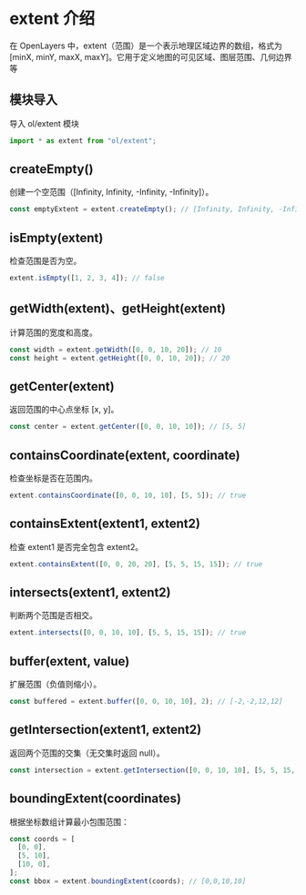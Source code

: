 # extent 介绍

在 OpenLayers 中，extent（范围）是一个表示地理区域边界的数组，格式为 [minX, minY, maxX, maxY]。它用于定义地图的可见区域、图层范围、几何边界等

## 模块导入

导入 ol/extent 模块

```js
import * as extent from "ol/extent";
```

## createEmpty()

创建一个空范围（[Infinity, Infinity, -Infinity, -Infinity]）。

```js
const emptyExtent = extent.createEmpty(); // [Infinity, Infinity, -Infinity, -Infinity]
```

## isEmpty(extent)

检查范围是否为空。

```js
extent.isEmpty([1, 2, 3, 4]); // false
```

## getWidth(extent)、getHeight(extent)

计算范围的宽度和高度。

```js
const width = extent.getWidth([0, 0, 10, 20]); // 10
const height = extent.getHeight([0, 0, 10, 20]); // 20
```

## getCenter(extent)

返回范围的中心点坐标 [x, y]。

```js
const center = extent.getCenter([0, 0, 10, 10]); // [5, 5]
```

## containsCoordinate(extent, coordinate)

检查坐标是否在范围内。

```js
extent.containsCoordinate([0, 0, 10, 10], [5, 5]); // true
```

## containsExtent(extent1, extent2)

检查 extent1 是否完全包含 extent2。

```js
extent.containsExtent([0, 0, 20, 20], [5, 5, 15, 15]); // true
```

## intersects(extent1, extent2)

判断两个范围是否相交。

```js
extent.intersects([0, 0, 10, 10], [5, 5, 15, 15]); // true
```

## buffer(extent, value)

扩展范围（负值则缩小）。

```js
const buffered = extent.buffer([0, 0, 10, 10], 2); // [-2,-2,12,12]
```

## getIntersection(extent1, extent2)

返回两个范围的交集（无交集时返回 null）。

```js
const intersection = extent.getIntersection([0, 0, 10, 10], [5, 5, 15, 15]); // [5,5,10,10]
```

## boundingExtent(coordinates)

根据坐标数组计算最小包围范围：

```js
const coords = [
  [0, 0],
  [5, 10],
  [10, 0],
];
const bbox = extent.boundingExtent(coords); // [0,0,10,10]
```
